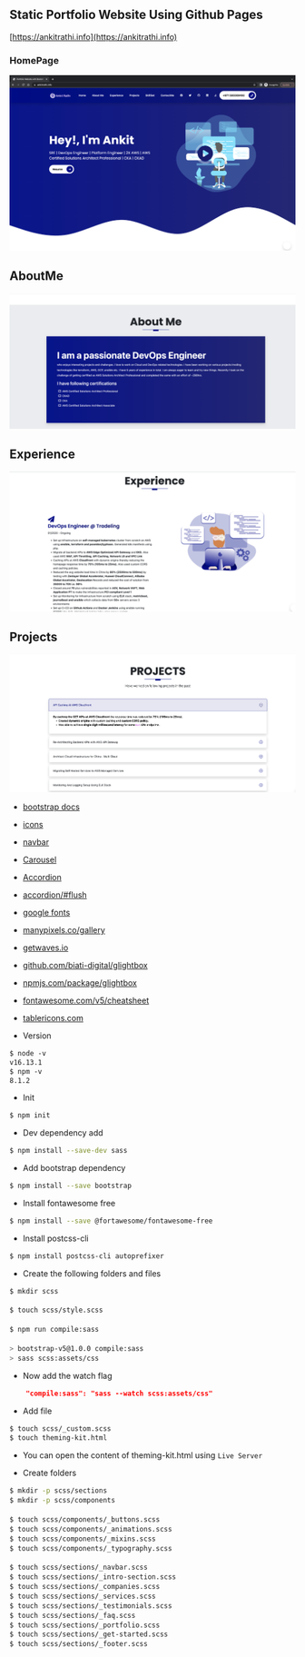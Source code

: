 ## Static Portfolio Website Using Github Pages

[https://ankitrathi.info](https://ankitrathi.info)

### HomePage

![](images/2022-08-01-22-35-24.png)

## AboutMe

![](images/2022-08-01-22-36-31.png)

## Experience

![](images/2022-08-01-22-37-07.png)

## Projects

![](images/2022-08-01-22-37-51.png)

- [bootstrap docs](https://getbootstrap.com/docs/5.0/getting-started/introduction)
- [icons](https://icons.getbootstrap.com)
- [navbar](https://getbootstrap.com/docs/5.0/components/navbar)
- [Carousel](https://getbootstrap.com/docs/5.0/components/carousel)
- [Accordion](https://getbootstrap.com/docs/5.0/components/accordion)
- [accordion/#flush](https://getbootstrap.com/docs/5.0/components/accordion/#flush)
- [google fonts](https://fonts.google.com/)
- [manypixels.co/gallery](https://www.manypixels.co/gallery)
- [getwaves.io](https://getwaves.io)
- [github.com/biati-digital/glightbox](https://github.com/biati-digital/glightbox)
- [npmjs.com/package/glightbox](https://www.npmjs.com/package/glightbox)
- [fontawesome.com/v5/cheatsheet](https://fontawesome.com/v5/cheatsheet)
- [tablericons.com](https://tablericons.com)

- Version

```
$ node -v                                                           
v16.13.1
$ npm -v      
8.1.2
```

- Init

```bash
$ npm init             
```


- Dev dependency add

```bash
$ npm install --save-dev sass 

```

- Add bootstrap dependency

```bash
$ npm install --save bootstrap 

```


- Install fontawesome free

```bash
$ npm install --save @fortawesome/fontawesome-free

```

- Install postcss-cli

```bash
$ npm install postcss-cli autoprefixer            
```

- Create the following folders and files

```bash
$ mkdir scss        

$ touch scss/style.scss

$ npm run compile:sass         

> bootstrap-v5@1.0.0 compile:sass
> sass scss:assets/css
```

- Now add the watch flag

```json
    "compile:sass": "sass --watch scss:assets/css"

```

- Add file 

```bash
$ touch scss/_custom.scss
$ touch theming-kit.html       
```

- You can open the content of theming-kit.html using `Live Server`


- Create folders

```bash
$ mkdir -p scss/sections                                       
$ mkdir -p scss/components 

$ touch scss/components/_buttons.scss
$ touch scss/components/_animations.scss 
$ touch scss/components/_mixins.scss    
$ touch scss/components/_typography.scss 

$ touch scss/sections/_navbar.scss  
$ touch scss/sections/_intro-section.scss 
$ touch scss/sections/_companies.scss    
$ touch scss/sections/_services.scss 
$ touch scss/sections/_testimonials.scss
$ touch scss/sections/_faq.scss         
$ touch scss/sections/_portfolio.scss
$ touch scss/sections/_get-started.scss
$ touch scss/sections/_footer.scss     
```


